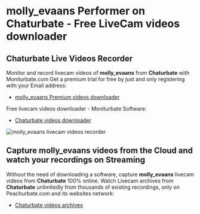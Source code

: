 # molly_evaans Performer on Chaturbate - Free LiveCam videos downloader

## Chaturbate Live Videos Recorder

Monitor and record livecam videos of **molly_evaans** from **Chaturbate** with Moniturbate.com
Get a premium trial for free by just and only registering with your Email address:
* [molly_evaans Premium videos downloader](https://moniturbate.com/request-demo-licence-key.html)

Free livecam videos downloader - Moniturbate Software:
* [Chaturbate videos downloader](https://moniturbate.com/moniturbate-download-software.html)

![molly_evaans livecam videos recorder](https://peachurnet.com/templates/moniturbate-software.png)


## Capture molly_evaans videos from the Cloud and watch your recordings on Streaming

Without the need of downloading a software, capture **molly_evaans** livecam videos from **Chaturbate** 100% online.
Watch Livecam archives from **Chaturbate** unlimitedly from thousands of existing recordings, only on Peachurbate.com and its websites network:
* [Chaturbate videos archives](https://peachurnet.com/)